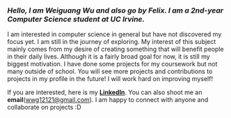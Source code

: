 ### *Hello, I am Weiguang Wu and also go by Felix. I am a 2nd-year Computer Science student at UC Irvine.*  
I am interested in computer science in general but have not discovered my focus yet. I am still in the journey of exploring. My interest of this subject mainly comes from my desire of creating something that will benefit people in their daily lives. Although it is a fairly broad goal for now, it is still my biggest motivation. I have done some projects for my coursework but not many outside of school. You will see more projects and contributions to projects in my profile in the future! I will work hard on improving myself!

If you are interested, here is my [**LinkedIn**](https://www.linkedin.com/in/weiguang-wu-71b441232/). You can also shoot me an **email**(wwg12121@gmail.com). I am happy to connect with anyone and collaborate on projects :D
